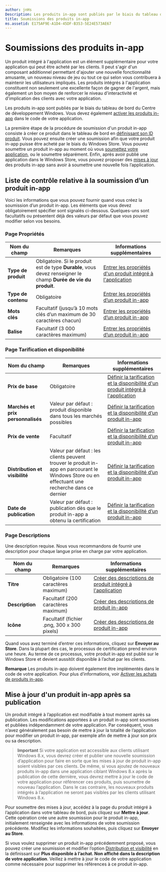 ```yaml
---
author: jnHs
Description: Les produits in-app sont publiés par le biais du tableau de bord du Centre de développement Windows.
title: Soumissions des produits in-app
ms.assetid: E175AF9E-A1D4-45DF-B353-5E24E573AE67
---
```


# Soumissions des produits in-app


Un produit intégré à l&#39;application est un élément supplémentaire pour votre application qui peut être acheté par les clients. Il peut s'agir d'un composant additionnel permettant d'ajouter une nouvelle fonctionnalité amusante, un nouveau niveau de jeu ou tout ce qui selon vous contribuera à maintenir les utilisateurs impliqués. Les produits intégrés à l'application constituent non seulement une excellente façon de gagner de l'argent, mais également un bon moyen de renforcer le niveau d'interactivité et d'implication des clients avec votre application.

Les produits in-app sont publiés par le biais du tableau de bord du Centre de développement Windows. Vous devez également [activer les produits in-app](https://msdn.microsoft.com/library/windows/apps/mt219684) dans le code de votre application.

La première étape de la procédure de soumission d'un produit in-app consiste à créer ce produit dans le tableau de bord en [définissant son ID produit](set-your-iap-product-id.md). Vous pouvez ensuite créer une soumission afin que votre produit in-app puisse être acheté par le biais du Windows Store. Vous pouvez soumettre un produit in-app au moment où vous [soumettez votre application](app-submissions.md), ou le soumettre séparément. Enfin, après avoir publié une application dans le Windows Store, vous pouvez proposer des [mises à jour](#updating-an-iap-after-submission) des produits in-app sans avoir à soumettre une nouvelle fois l’application.

## Liste de contrôle relative à la soumission d’un produit in-app


Voici les informations que vous pouvez fournir quand vous créez la soumission d’un produit in-app. Les éléments que vous devez obligatoirement spécifier sont signalés ci-dessous. Quelques-uns sont facultatifs ou présentent déjà des valeurs par défaut que vous pouvez modifier selon vos besoins.

### Page Propriétés
| Nom du champ                    | Remarques                                       | Informations supplémentaires                                                             |
|-------------------------------|---------------------------------------------|---------------------------------------------------------------------------|
| **Type de produit**              | Obligatoire. Si le produit est de type **Durable**, vous devez renseigner le champ **Durée de vie du produit**. | [Entrer les propriétés d'un produit intégré à l'application](enter-iap-properties.md)         |
| **Type de contenu**              | Obligatoire                                    | [Entrer les propriétés d’un produit in-app](enter-iap-properties.md)                           | 
| **Mots clés**                  | Facultatif (jusqu’à 10 mots clés d’un maximum de 30 caractères chacun) | [Entrer les propriétés d’un produit in-app](enter-iap-properties.md)                 |
| **Balise**                       | Facultatif (3 000 caractères maximum)             | [Entrer les propriétés d’un produit in-app](enter-iap-properties.md)                           |

### Page Tarification et disponibilité 
| Nom du champ                    | Remarques                                       | Informations supplémentaires                                                             |
|-------------------------------|---------------------------------------------|---------------------------------------------------------------------------|
| **Prix de base**                | Obligatoire                                    | [Définir la tarification et la disponibilité d'un produit intégré à l'application](set-iap-pricing-and-availability.md)   |
| **Marchés et prix personnalisés** | Valeur par défaut : produit disponible dans tous les marchés possibles | [Définir la tarification et la disponibilité d’un produit in-app](set-iap-pricing-and-availability.md)   |
| **Prix de vente**              | Facultatif                                    | [Définir la tarification et la disponibilité d’un produit in-app](set-iap-pricing-and-availability.md)   |
| **Distribution et visibilité** | Valeur par défaut : les clients peuvent trouver le produit in-app en parcourant le Windows Store ou en effectuant une recherche dans ce dernier | [Définir la tarification et la disponibilité d’un produit in-app](set-iap-pricing-and-availability.md) |
| **Date de publication**              | Valeur par défaut : publication dès que le produit in-app a obtenu la certification | [Définir la tarification et la disponibilité d’un produit in-app](set-iap-pricing-and-availability.md)   |

### Page Descriptions
Une description requise. Nous vous recommandons de fournir une description pour chaque langue prise en charge par votre application.

| Nom du champ                    | Remarques                                       | Informations supplémentaires       |
|-------------------------------|---------------------------------------------|---------------------|
| **Titre**                     | Obligatoire (100 caractères maximum)              | [Créer des descriptions de produit intégré à l'application](create-iap-descriptions.md)                     |
| **Description**               | Facultatif (200 caractères maximum)              | [Créer des descriptions de produit in-app](create-iap-descriptions.md)                     |
| **Icône**                      | Facultatif (fichier .png, 300 x 300 pixels)             | [Créer des descriptions de produit in-app](create-iap-descriptions.md)                     |

Quand vous avez terminé d’entrer ces informations, cliquez sur **Envoyer au Store**. Dans la plupart des cas, le processus de certification prend environ une heure. Au terme de ce processus, votre produit in-app est publié sur le Windows Store et devient aussitôt disponible à l’achat par les clients.

**Remarque** Les produits in-app doivent également être implémentés dans le code de votre application. Pour plus d’informations, voir [Activer les achats de produits in-app](https://msdn.microsoft.com/library/windows/apps/mt219684).


## Mise à jour d'un produit in-app après sa publication


Un produit intégré à l’application est modifiable à tout moment après sa publication. Les modifications apportées à un produit in-app sont soumises et publiées indépendamment de votre application. Par conséquent, vous n’avez généralement pas besoin de mettre à jour la totalité de l’application pour modifier un produit in-app, par exemple afin de mettre à jour son prix ou sa description.

> **Important** Si votre application est accessible aux clients utilisant Windows 8.x, vous devrez créer et publier une nouvelle soumission d’application pour faire en sorte que les mises à jour de produit in-app soient visibles par ces clients. De même, si vous ajoutez de nouveaux produits in-app dans une application ciblant Windows 8.x après la publication de cette dernière, vous devrez mettre à jour le code de votre application pour référencer ces produits, puis soumettre de nouveau l’application. Dans le cas contraire, les nouveaux produits intégrés à l’application ne seront pas visibles par les clients utilisant Windows 8.x.

Pour soumettre des mises à jour, accédez à la page du produit intégré à l’application dans votre tableau de bord, puis cliquez sur **Mettre à jour**. Cette opération crée une autre soumission pour le produit in-app, initialement renseignée avec les informations de votre soumission précédente. Modifiez les informations souhaitées, puis cliquez sur **Envoyer au Store**.

Si vous voulez supprimer un produit in-app précédemment proposé, vous pouvez créer une soumission et modifier l’option [Distribution et visibilité](set-iap-pricing-and-availability.md) en la définissant sur **Plus disponible à l’achat. Non affiché dans la description de votre application**. Veillez à mettre à jour le code de votre application comme nécessaire pour supprimer les références à ce produit in-app.



<!--HONumber=May16_HO2-->



